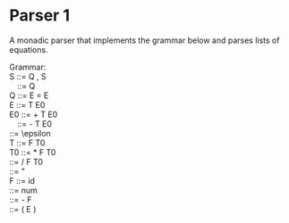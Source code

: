 # Parser 1
A monadic parser that implements the grammar below and parses lists of equations.<br />

Grammar:<br />
S ::= Q , S <br />
&emsp;::= Q<br />
Q ::= E = E<br />
E ::= T E0<br />
E0 ::= + T E0<br />
&emsp;::= - T E0<br />
   ::= \epsilon<br />
T  ::= F T0<br />
T0 ::= * F T0<br />
   ::= / F T0<br />
   ::= "<br />
F  ::= id<br />
   ::= num<br />
   ::= - F<br />
   ::= ( E )<br />
